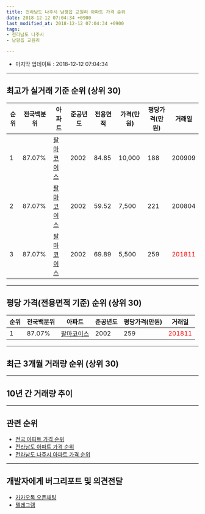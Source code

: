 ```yaml
---
title: 전라남도 나주시 남평읍 교원리 아파트 가격 순위
date: 2018-12-12 07:04:34 +0900
last_modified_at: 2018-12-12 07:04:34 +0900
tags:
- 전라남도 나주시
- 남평읍 교원리

---
```


* 마지막 업데이트 : 2018-12-12 07:04:34

---

## 최고가 실거래 기준 순위 (상위 30)


|순위|전국백분위|아파트|준공년도|전용면적|가격(만원)|평당가격(만원)|거래일|
|---|---|---|---|---|---|---|---|
|1|87.07%|[팔마코이스](https://search.naver.com/search.naver?query=%EC%A0%84%EB%9D%BC%EB%82%A8%EB%8F%84+%EB%82%98%EC%A3%BC%EC%8B%9C+%EB%82%A8%ED%8F%89%EC%9D%8D+%EA%B5%90%EC%9B%90%EB%A6%AC+%ED%8C%94%EB%A7%88%EC%BD%94%EC%9D%B4%EC%8A%A4)|2002|84.85|10,000|188|200909|
|2|87.07%|[팔마코이스](https://search.naver.com/search.naver?query=%EC%A0%84%EB%9D%BC%EB%82%A8%EB%8F%84+%EB%82%98%EC%A3%BC%EC%8B%9C+%EB%82%A8%ED%8F%89%EC%9D%8D+%EA%B5%90%EC%9B%90%EB%A6%AC+%ED%8C%94%EB%A7%88%EC%BD%94%EC%9D%B4%EC%8A%A4)|2002|59.52|7,500|221|200804|
|3|87.07%|[팔마코이스](https://search.naver.com/search.naver?query=%EC%A0%84%EB%9D%BC%EB%82%A8%EB%8F%84+%EB%82%98%EC%A3%BC%EC%8B%9C+%EB%82%A8%ED%8F%89%EC%9D%8D+%EA%B5%90%EC%9B%90%EB%A6%AC+%ED%8C%94%EB%A7%88%EC%BD%94%EC%9D%B4%EC%8A%A4)|2002|69.89|5,500|259|<span style="color:red">201811</span>|


---

## 평당 가격(전용면적 기준) 순위 (상위 30)


|순위|전국백분위|아파트|준공년도|평당가격(만원)|거래일|
|---|---|---|---|---|---|
|1|87.07%|[팔마코이스](https://search.naver.com/search.naver?query=%EC%A0%84%EB%9D%BC%EB%82%A8%EB%8F%84+%EB%82%98%EC%A3%BC%EC%8B%9C+%EB%82%A8%ED%8F%89%EC%9D%8D+%EA%B5%90%EC%9B%90%EB%A6%AC+%ED%8C%94%EB%A7%88%EC%BD%94%EC%9D%B4%EC%8A%A4)|2002|259|<span style="color:red">201811</span>|


---

## 최근 3개월 거래량 순위 (상위 30)


<div style="width:100%;">
    <canvas id="deal_count_ranking" height="250"></canvas>
</div>


<script>
new Chart(document.getElementById("deal_count_ranking"), {
    type: 'horizontalBar',
    data: {
        labels: ['팔마코이스'],
        datasets: [{
            label: '실거래 수',
            data: [6],
            borderColor: "rgba(255, 0, 128, 1)",
            backgroundColor: "rgba(255, 0, 128, 0.5)",
            fill: false,
        }]
    },
    options: {
        responsive: true,
        title: {
            display: true,
            text: '최근 3개월 거래량 순위'
        },
        tooltips: {
            mode: 'index',
            intersect: false,
            callbacks: {
                title: function(tooltipItems, data) {
                    return "실거래 수:";
                },
                label: function(tooltipItem, data) {
                    return data.labels[tooltipItem.index] + ": " + tooltipItem.xLabel;
                }
            }
        },
        hover: {
            mode: 'nearest',
            intersect: true
        },
        scales: {
            xAxes: [{
                display: true,
                scaleLabel: {
                    display: true,
                    labelString: '실거래 수'
                },
                ticks: {
                    suggestedMin: 0,
                }
            }],
            yAxes: [{
                display: true,
                ticks: {
                    autoSkip: false,
                    callback: function(value, index, values) {
                        if (value.length > 15)
                            return value.substr(0, 13) + "...";
                        else
                            return value;
                    }
                },
                scaleLabel: {
                    display: false,
                }
            }]
        }
    }
});

</script>


---

## 10년 간 거래량 추이


<div style="width:100%;">
    <canvas id="deal_progress" height="250"></canvas>
</div>

<script>
new Chart(document.getElementById("deal_progress"), {
    type: 'line',
    data: {
        labels: ['200812','200901','200902','200903','200904','200905','200906','200907','200908','200909','200910','200911','200912','201001','201002','201003','201004','201005','201006','201007','201008','201009','201010','201011','201012','201101','201102','201103','201104','201105','201106','201107','201108','201109','201110','201111','201112','201201','201202','201203','201204','201205','201206','201207','201208','201209','201210','201211','201212','201301','201302','201303','201304','201305','201306','201307','201308','201309','201310','201311','201312','201401','201402','201403','201404','201405','201406','201407','201408','201409','201410','201411','201412','201501','201502','201503','201504','201505','201506','201507','201508','201509','201510','201511','201512','201601','201602','201603','201604','201605','201606','201607','201608','201609','201610','201611','201612','201701','201702','201703','201704','201705','201706','201707','201708','201709','201710','201711','201712','201801','201802','201803','201804','201805','201806','201807','201808','201809','201810','201811','201812'],
        datasets: [{
            label: '실거래 수',
            pointRadius: 1,
            data: [0, 0, 0, 0, 0, 1, 0, 0, 0, 29, 19, 5, 2, 1, 1, 1, 4, 2, 1, 0, 3, 2, 0, 1, 1, 2, 1, 3, 1, 1, 0, 1, 4, 2, 3, 1, 2, 1, 1, 1, 2, 0, 1, 1, 1, 4, 2, 1, 2, 0, 0, 3, 6, 1, 0, 0, 1, 2, 0, 2, 1, 0, 2, 3, 0, 0, 2, 1, 0, 2, 0, 2, 3, 1, 1, 0, 2, 2, 3, 1, 1, 3, 6, 2, 2, 4, 1, 0, 1, 0, 2, 2, 0, 1, 0, 1, 1, 1, 1, 0, 0, 0, 1, 6, 0, 2, 0, 0, 0, 2, 1, 4, 4, 0, 1, 2, 2, 3, 4, 1, 1],
            borderColor: "rgba(255, 201, 14, 1)",
            backgroundColor: "rgba(255, 201, 14, 0.5)",
            fill: true,
        }]
    },
    options: {
        responsive: true,
        title: {
            display: true,
            text: '10년간 거래량 추이'
        },
        tooltips: {
            mode: 'index',
            intersect: false,
        },
        hover: {
            mode: 'nearest',
            intersect: true
        },
        scales: {
            xAxes: [{
                display: true,
                scaleLabel: {
                    display: true,
                    labelString: '년/월'
                }
            }],
            yAxes: [{
                display: true,
                ticks: {
                    suggestedMin: 0,
                },
                scaleLabel: {
                    display: true,
                    labelString: '실거래 수'
                }
            }]
        }
    }
});

</script>


---

## 관련 순위

- [전국 아파트 가격 순위](https://inasie.github.io/apt-ranking/전국)
- [전라남도 아파트 가격 순위](https://inasie.github.io/apt-ranking/전라남도)
- [전라남도 나주시 아파트 가격 순위](https://inasie.github.io/apt-ranking/전라남도-나주시)


---

## 개발자에게 버그리포트 및 의견전달

- [카카오톡 오픈채팅](https://open.kakao.com/o/gLJUAP4)
- [텔레그램](https://t.me/inasie)

